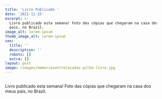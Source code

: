 ```yaml
---
title: 'Livro Publicado '
date: '2021-11-25'
excerpt: >-
  Livro publicado esta semana! Foto das cópias que chegaram na casa dos meus
  pais, no Brazil.
image_alt: lorem-ipsum
thumb_image_alt: lorem-ipsum
seo:
  title: ''
  description: ''
  robots: []
  extra: []
layout: post
image: /images/memoriasentrelacadas-pilha-livro.jpg
---
```

##

Livro publicado esta semana! Foto das cópias que chegaram na casa dos meus pais, no Brazil.
